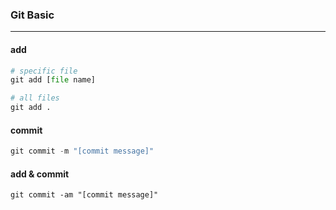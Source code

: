 ### Git Basic
-------------

#### add
```python
# specific file
git add [file name]

# all files
git add .
```

#### commit
```python
git commit -m "[commit message]"
```

#### add & commit
```
git commit -am "[commit message]"
```

